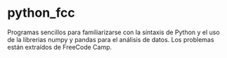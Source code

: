 # python_fcc
Programas sencillos para familiarizarse con la síntaxis de Python y el uso de la librerias numpy y pandas para el análisis de datos.
Los problemas están extraídos de FreeCode Camp.
